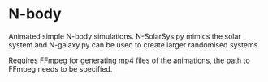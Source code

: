# N-body

Animated simple N-body simulations. N-SolarSys.py mimics the solar system and N-galaxy.py can be used to create larger randomised systems.

Requires FFmpeg for generating mp4 files of the animations, the path to FFmpeg needs to be specified.
